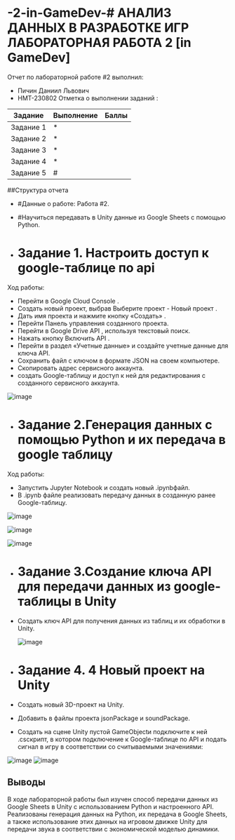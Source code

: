 # -2-in-GameDev-# АНАЛИЗ ДАННЫХ В РАЗРАБОТКЕ ИГР ЛАБОРАТОРНАЯ РАБОТА 2 [in GameDev]
Отчет по лабораторной работе #2 выполнил:
- Пичин Даниил Львович
- НМТ-230802
Отметка о выполнении заданий :

| Задание | Выполнение | Баллы |
| ------ | ------ | ------ |
| Задание 1 | * | |
| Задание 2 | * |  |
| Задание 3 | * |  |
| Задание 4 | * |  |
| Задание 5 | # |  |



##Структура отчета

- #Данные о работе: Работа #2. 
- #Научиться передавать в Unity данные из Google Sheets с помощью Python.

  
- # Задание 1. Настроить доступ к google-таблице по api
 Ход работы:
- Перейти в Google Cloud Console .
- Создать новый проект, выбрав Выберите проект - Новый проект .
- Дать имя проекта и нажмите кнопку «Создать» .
- Перейти Панель управления созданного проекта.
- Перейти в Google Drive API , используя текстовый поиск.
- Нажать кнопку Включить API .
- Перейти в раздел «Учетные данные» и создайте учетные данные для ключа API.
- Сохранить файл с ключом в формате JSON на своем компьютере.
- Скопировать адрес сервисного аккаунта.
- создать Google-таблицу и доступ к ней для редактирования с созданного сервисного аккаунта.
  
![image](![image](https://github.com/user-attachments/assets/5a178b42-aad3-411d-9482-f77fad26bfbd)
)





- # Задание 2.Генерация данных с помощью Python и их передача в google таблицу
 Ход работы:
- Запустить Jupyter Notebook и создать новый .ipynbфайл. 
- В .ipynb файле реализовать передачу данных в созданную ранее Google-таблицу.

![image](![image](https://github.com/user-attachments/assets/9133e86a-5c93-42ac-ac07-7e66a98bf834)
)

![image](![image](https://github.com/user-attachments/assets/9fee5404-c296-4a63-81e4-cd153536e779)
)

![image](![image](https://github.com/user-attachments/assets/4d32bbf7-0b80-401f-a31a-c259f6385382)
)


- # Задание 3.Создание ключа API для передачи данных из google-таблицы в Unity
- Создать ключ API для получения данных из таблиц и их обработки в Unity.

  ![image](![image](https://github.com/user-attachments/assets/680d530b-65e6-4541-98f7-bec75e42ddcd)
)


- # Задание 4. 4 Новый проект на Unity
- Создать новый 3D-проект на Unity.
- Добавить в файлы проекта jsonPackage и soundPackage.
- Создать на сцене Unity пустой GameObjectи подключите к ней .csскрипт, в котором подключение к Google-таблице по API и подать сигнал в игру в соответствии со считываемыми значениями:
  
![image](![image](https://github.com/user-attachments/assets/2aab30f3-6d8b-41fe-9c33-0f8834a4e78a)
)
![image](![image](https://github.com/user-attachments/assets/3f94e28c-0639-486b-aaad-15256df2a1e9)
)


## Выводы

В ходе лабораторной работы был изучен способ передачи данных из Google Sheets в Unity с использованием Python и настроенного API. Реализованы генерация данных на Python, их передача в Google Sheets, а также использование этих данных на игровом движке Unity для передачи звука в соответствии с экономической моделью динамики.
